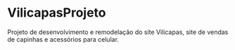 # VilicapasProjeto
Projeto de desenvolvimento e remodelação do site Vilicapas, site de vendas de capinhas e acessórios para celular.
